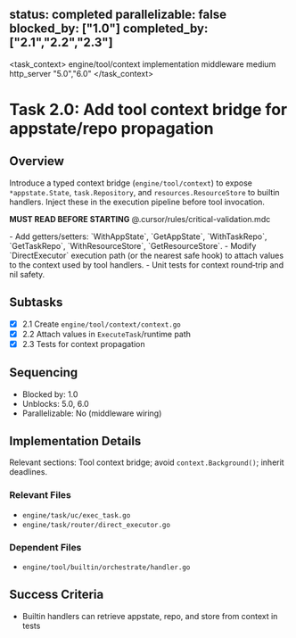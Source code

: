 status: completed
parallelizable: false
blocked_by: ["1.0"]
completed_by: ["2.1","2.2","2.3"]
---

<task_context>
<domain>engine/tool/context</domain>
<type>implementation</type>
<scope>middleware</scope>
<complexity>medium</complexity>
<dependencies>http_server</dependencies>
<unblocks>"5.0","6.0"</unblocks>
</task_context>

# Task 2.0: Add tool context bridge for appstate/repo propagation

## Overview

Introduce a typed context bridge (`engine/tool/context`) to expose `*appstate.State`, `task.Repository`, and `resources.ResourceStore` to builtin handlers. Inject these in the execution pipeline before tool invocation.

<import>**MUST READ BEFORE STARTING** @.cursor/rules/critical-validation.mdc</import>

<requirements>
- Add getters/setters: `WithAppState`, `GetAppState`, `WithTaskRepo`, `GetTaskRepo`, `WithResourceStore`, `GetResourceStore`.
- Modify `DirectExecutor` execution path (or the nearest safe hook) to attach values to the context used by tool handlers.
- Unit tests for context round‑trip and nil safety.
</requirements>

## Subtasks

- [x] 2.1 Create `engine/tool/context/context.go`
- [x] 2.2 Attach values in `ExecuteTask`/runtime path
- [x] 2.3 Tests for context propagation

## Sequencing

- Blocked by: 1.0
- Unblocks: 5.0, 6.0
- Parallelizable: No (middleware wiring)

## Implementation Details

Relevant sections: Tool context bridge; avoid `context.Background()`; inherit deadlines.

### Relevant Files

- `engine/task/uc/exec_task.go`
- `engine/task/router/direct_executor.go`

### Dependent Files

- `engine/tool/builtin/orchestrate/handler.go`

## Success Criteria

- Builtin handlers can retrieve appstate, repo, and store from context in tests
